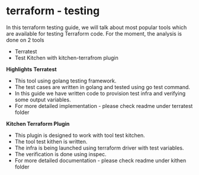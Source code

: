 # terraform - testing

In this terraform testing guide, we will talk about most popular tools which are available for testing Terraform code. For the moment, the analysis is done on 2 tools
- Terratest
- Test Kitchen with kitchen-terrafrom plugin

**Highlights**
**Terratest**
- This tool using golang testing framework.
- The test cases are written in golang and tested using go test command.
- In this guide we have written code to provision test infra and verifying some output variables.
- For more detailed implementation - please check readme under terratest folder

**Kitchen Terraform Plugin**
- This plugin is designed to work with tool test kitchen.
- The tool test kithen is written.
- The infra is being launched using terraform driver with test variables.
- The verification is done using inspec.
- For more detailed documentation - please check readme under kithen folder